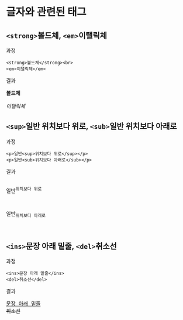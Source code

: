 # 글자와 관련된 태그

## `<strong>`볼드체, `<em>`이탤릭체

과정
```
<strong>볼드체</strong><br>
<em>이탤릭체</em>
```

결과
<pre>
<strong>볼드체</strong><br>
<em>이탤릭체</em>
</pre>

## `<sup>`일반 위치보다 위로, `<sub>`일반 위치보다 아래로

과정
```
<p>일반<sup>위치보다 위로</sup></p>
<p>일반<sub>위치보다 아래로</sub></p>
```

결과
<pre>
<p>일반<sup>위치보다 위로</sup></p>
<p>일반<sub>위치보다 아래로</sub></p>
</pre>

## `<ins>`문장 아래 밑줄, `<del>`취소선

과정
```
<ins>문장 아래 밑줄</ins>
<del>취소선</del>
```

결과
<pre>
<ins>문장 아래 밑줄</ins>
<del>취소선</del>
</pre>
